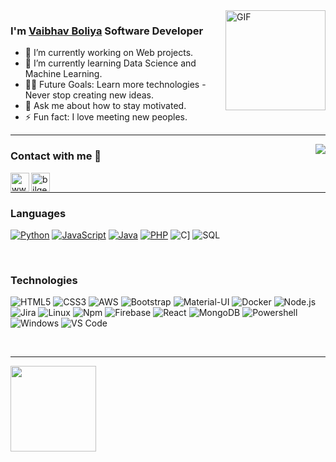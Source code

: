 <h1 align="center" style="display:none;"></h1>



<img align="right" alt="GIF" height="160px" src="https://media.giphy.com/media/du3J3cXyzhj75IOgvA/giphy.gif" />


### I'm [Vaibhav Boliya][website] Software Developer

- 🔭 I’m currently working on Web projects.
- 🌱 I’m currently learning Data Science and Machine Learning.
- 💪🏼 Future Goals: Learn more technologies - Never stop creating new ideas.
- 💬 Ask me about how to stay motivated.
- ⚡ Fun fact: I love meeting new peoples.

---

<img align="right" src="http://estruyf-github.azurewebsites.net/api/VisitorHit?user=vaibhavboliya&repo=Bgstatic&countColorcountColor&countColor=%237B1E7B"/>

### Contact with me 📝

[<img align="left" alt="www.walla.co.il" height="30px" src="https://www.flaticon.com/svg/static/icons/svg/2996/2996826.svg" />][website]
[<img align="left" alt="bilgehangecici | LinkedIn" height="30px" src="https://www.flaticon.com/svg/static/icons/svg/174/174857.svg"/>][linkedin]

<br />

---

### Languages

[![Python](https://img.shields.io/badge/-Python-000?&logo=python)](https://github.com/vaibhavboliya?tab=repositories&q=&type=&language=python)
[![JavaScript](https://img.shields.io/badge/-JavaScript-000?&logo=JavaScript&logoColor=ddc508)](https://github.com/vaibhavboliya?tab=repositories&q=&type=&language=javascript)
[![Java](https://img.shields.io/badge/-Java-000?&logo=Java&logoColor=007396)](https://github.com/vaibhavboliya?tab=repositories&q=&type=&language=java)
[![PHP](https://img.shields.io/badge/-PHP-000?&logo=PHP&logoColor=777BB4)](https://github.com/vaibhavboliya?tab=repositories&q=&type=&language=php)
![C](https://img.shields.io/badge/-C-000?&logo=C)]
![SQL](https://img.shields.io/badge/-SQL-000?&logo=MySQL&logoColor=4479A1)

<br />

### Technologies
![HTML5](https://img.shields.io/badge/-HTML5-%23E44D27?style=flat-square&logo=html5&logoColor=ffffff)
![CSS3](https://img.shields.io/badge/-CSS3-%231572B6?style=flat-square&logo=css3)
![AWS](https://img.shields.io/badge/-AWS-000?&logo=Amazon-AWS&logoColor=fff)
![Bootstrap](https://img.shields.io/badge/-Bootstrap-563D7C?style=flat-square&logo=Bootstrap)
![Material-UI](https://img.shields.io/badge/-Material%E2%80%93UI-0081CB?style=flat-square&logo=material-ui)
![Docker](https://img.shields.io/badge/-Docker-000?&logo=Docker)
![Node.js](https://img.shields.io/badge/-Node.js-000?&logo=node.js)
![Jira](https://img.shields.io/badge/-Jira-000?&logo=Jira-Software&logoColor=0052CC)
![Linux](https://img.shields.io/badge/-Linux-000?&logo=Linux&logoColor=FCC624)
![Npm](https://img.shields.io/badge/-npm-CB3837?style=flat-square&logo=npm)
![Firebase](https://img.shields.io/badge/-Firebase-FFCA28?style=flat-square&logo=firebase&logoColor=ffffff)
![React](https://img.shields.io/badge/-React-000?&logo=React)
![MongoDB](https://img.shields.io/badge/-MongoDB-000?&logo=MongoDB)
![Powershell](http://img.shields.io/badge/-Powershell-5391FE?style=flat-square&logo=powershell&logoColor=ffffff)
![Windows](http://img.shields.io/badge/-Windows-0078D6?style=flat-square&logo=windows&logoColor=ffffff)
![VS Code](http://img.shields.io/badge/-VS%20Code-007ACC?style=flat-square&logo=visual-studio-code&logoColor=ffffff)

<br />

---

<a href="https://vaibhavboliya.github.io/Vaibhav-Portfolio/"><img height="137px" src="https://github-readme-stats.vercel.app/api?username=vaibhavboliya&hide_title=true&hide_border=true&show_icons=true&include_all_commits=true&count_private=true&line_height=21&text_color=000&icon_color=000&bg_color=0,ea6161,ffc64d,fffc4d,52fa5a&theme=graywhite" /><!-- wi*quL3fcV -->
  </a>


<br />



[website]: https://vaibhavboliya.github.io/Vaibhav-Portfolio/
[linkedin]: https://www.linkedin.com/in/vaibhav-boliya-3170341a2/?originalSubdomain=in
